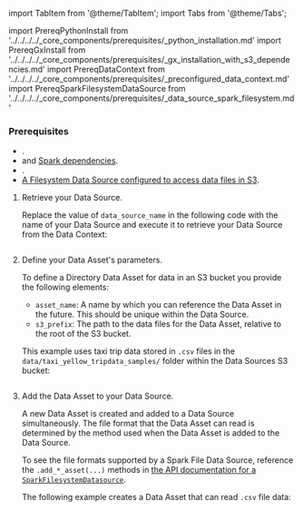 import TabItem from '@theme/TabItem';
import Tabs from '@theme/Tabs';

import PrereqPythonInstall from '../../../../_core_components/prerequisites/_python_installation.md'
import PrereqGxInstall from '../../../../_core_components/prerequisites/_gx_installation_with_s3_dependencies.md'
import PrereqDataContext from '../../../../_core_components/prerequisites/_preconfigured_data_context.md'
import PrereqSparkFilesystemDataSource from '../../../../_core_components/prerequisites/_data_source_spark_filesystem.md'

### Prerequisites
- <PrereqPythonInstall/>.
- <PrereqGxInstall/> and [Spark dependencies](/core/set_up_a_gx_environment/install_additional_dependencies.md?dependencies=spark).
- <PrereqDataContext/>.
- [A Filesystem Data Source configured to access data files in S3](/core/connect_to_data/filesystem_data/filesystem_data.md?data_source_type=spark&environment=s3#create-a-data-source).

<Tabs>

<TabItem value="procedure" label="Procedure">

1. Retrieve your Data Source.

   Replace the value of `data_source_name` in the following code with the name of your Data Source and execute it to retrieve your Data Source from the Data Context:

   ```python title="Python" name="docs/docusaurus/docs/core/connect_to_data/filesystem_data/_create_a_data_asset/_s3/_directory_asset.py - retrieve Data Source"
   ```
   
2. Define your Data Asset's parameters.

   To define a Directory Data Asset for data in an S3 bucket you provide the following elements:

   - `asset_name`: A name by which you can reference the Data Asset in the future.  This should be unique within the Data Source.
   - `s3_prefix`: The path to the data files for the Data Asset, relative to the root of the S3 bucket.

   This example uses taxi trip data stored in `.csv` files in the `data/taxi_yellow_tripdata_samples/` folder within the Data Sources S3 bucket:

   ```python title="Python" name="docs/docusaurus/docs/core/connect_to_data/filesystem_data/_create_a_data_asset/_s3/_directory_asset.py - define Data Asset parameters"
    ```

3. Add the Data Asset to your Data Source.

   A new Data Asset is created and added to a Data Source simultaneously.  The file format that the Data Asset can read is determined by the method used when the Data Asset is added to the Data Source.

   To see the file formats supported by a Spark File Data Source, reference the `.add_*_asset(...)` methods in [the API documentation for a `SparkFilesystemDatasource`](/reference/api/datasource/fluent/SparkFilesystemDatasource_class.mdx).

   The following example creates a Data Asset that can read `.csv` file data:

   ```python title="Python" name="docs/docusaurus/docs/core/connect_to_data/filesystem_data/_create_a_data_asset/_s3/_directory_asset.py - add Data Asset"
   ```

</TabItem>

<TabItem value="sample_code" label="Sample code">

   ```python title="Python" name="docs/docusaurus/docs/core/connect_to_data/filesystem_data/_create_a_data_asset/_s3/_directory_asset.py - full example"
   ```

</TabItem>

</Tabs>